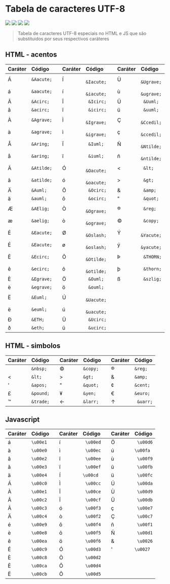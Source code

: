 # Tabela de caracteres UTF-8
<div>
    <img src="https://img.shields.io/github/languages/count/MatheusPrudente/special-character-codes"/>
    <img src="https://img.shields.io/github/repo-size/MatheusPrudente/special-character-codes"/>
    <img src="https://img.shields.io/github/last-commit/MatheusPrudente/special-character-codes"/>
    <img src="https://img.shields.io/github/issues/MatheusPrudente/special-character-codes"/>
</div>

> Tabela de caracteres UTF-8 especiais no HTML e JS que são substituidos por seus respectivos caráteres

## HTML - acentos

| Caráter   | Código         |           | Caráter   | Código         |           | Caráter   | Código         |
| :-------- | :--------------|:----------| :-------- | :--------------|:----------| :-------- | :--------------|
| &Aacute;  | ```&Aacute;``` |           | &Iacute;  | ``` &Iacute;```|           | &Ugrave;  | ``` &Ugrave;```|
| &aacute;  | ```&aacute;``` |           | &iacute;  | ``` &iacute;```|           | &ugrave;  | ``` &ugrave;```|
| &Acirc;   | ```&Acirc;```  |           | &Icirc;   |  ``` &Icirc;```|           | &Uuml;    | ``` &Uuml;```|
| &acirc;   | ```&acirc;```  |           | &icirc;   |  ``` &icirc;```|           | &uuml;     | ``` &uuml;```|
| &Agrave;  | ```&Agrave;``` |           | &Igrave;  | ``` &Igrave;```|           |     Ç     | ``` &Ccedil;```|
| &agrave;  | ```&agrave;``` |           | &igrave;  | ``` &igrave;```|           |     ç     | ``` &ccedil;```|
| &Aring;   | ```&Aring;```  |           | &Iuml;    | ``` &Iuml;```  |           |     Ñ     | ``` &Ntilde;```|
| &aring;   | ```&aring;```  |           | &iuml;    | ``` &iuml;```  |           |     ñ     | ``` &ntilde;```|
| &Atilde;  | ```&Atilde;``` |           | &Oacute;  | ``` &Oacute;```|           |     <     | ``` &lt;```|
| &atilde;  | ```&atilde;``` |           | &oacute;  | ``` &oacute;```|           |     >     | ``` &gt;```|
| &Auml;    | ```&Auml;```   |           | &Ocirc;   | ``` &Ocirc;``` |           |     &     | ``` &amp;```|
| &auml;    | ```&auml;```   |           | &ocirc;   | ``` &ocirc;``` |           |     "     | ``` &quot;```|
| &AElig;   | ```&AElig;```  |           | &Ograve;  | ``` &Ograve;```|           |     ®     | ``` &reg;```|
| &aelig;   | ```&aelig;```  |           | &ograve;  | ``` &ograve;```|           |     ©     | ``` &copy;```|
| &Eacute;  | ```&Eacute;``` |           | &Oslash;  | ``` &Oslash;```|           |     Ý     | ``` &Yacute;```|
| &Eacute;  | ```&Eacute;``` |           | &oslash;  | ``` &oslash;```|           |     ý     | ``` &yacute;```|
| &Ecirc;   | ```&Ecirc;```  |           | &Otilde;  | ``` &Otilde;```|           |     Þ     | ``` &THORN;```|
| &ecirc;   | ```&ecirc;```  |           | &otilde;  | ``` &otilde;```|           |     þ     | ``` &thorn;```|
| &Egrave;  | ```&Egrave;``` |           | &Ouml;    | ``` &Ouml;```  |           |     ß     | ``` &szlig;```|
| &egrave;  | ```&egrave;``` |           | &ouml;    | ``` &ouml;```  |
| &Euml;    | ```&Euml;```   |           | &Uacute;  | ``` &Uacute;```|
| &euml;    | ```&euml;```   |           | &uacute;  | ``` &uacute;```|
| &ETH;     | ```&ETH;```    |           | &Ucirc;   | ``` &Ucirc;``` |
| &eth;     | ```&eth;```    |           | &ucirc;   | ``` &ucirc;``` |


## HTML - simbolos

| Caráter   | Código         |           | Caráter   | Código         |           | Caráter   | Código         |
| :-------- | :--------------|:----------| :-------- | :--------------|:----------| :-------- | :--------------|
| &nbsp;    | ```&nbsp;```   |           |  &copy;   | ```&copy;```   |           |    &reg;  | ```&reg;```    |
|   &lt;    | ```&lt;```     |           |    &gt;   | ```&gt;```     |           |     &amp; | ```&amp;```    |
| &apos;    | ```&apos;```   |           |    &quot; | ```&quot;```   |           |    &cent; | ```&cent;```   |
| &pound;   | ```&pound;```  |           |    &yen;  | ```&yen;```    |           |    &euro; | ```&euro;```   |
| &trade;   | ```&trade;```  |           |    &larr; | ```&larr;```   |           |     &uarr;    | ``` &uarr;```|

## Javascript

| Caráter   | Código         |           | Caráter   | Código         |           | Caráter   | Código         |
| :-------- | :--------------|:----------| :-------- | :--------------|:----------| :-------- | :--------------|
|     á     | ```\u00e1```   |           |     í     | ``` \u00ed```  |           |     Ö     | ``` \u00d6```  |
|     à     | ```\u00e0```   |           |     ì     | ``` \u00ec```  |           |     ú     | ``` \u00fa ``` |
|     â     | ```\u00e2```   |           |     î     | ``` \u00ee```  |           |     ù     | ``` \u00f9```  |
|     ã     | ```\u00e3```   |           |     ï     | ``` \u00ef```  |           |     û     | ``` \u00fb```  |
|     ä     | ```\u00e4```   |           |     Í     | ``` \u00cd ``` |           |     ü     | ``` \u00fc```  |
|     Á     | ```\u00c0```   |           |     Ì     | ``` \u00cc```  |           |     Ú     | ``` \u00da```  |
|     À     | ```\u00e1```   |           |     Î     | ``` \u00ce```  |           |     Ù     | ``` \u00d9```  |
|     Â     | ```\u00c2```   |           |     Ï     | ``` \u00cf```  |           |     Û     | ``` \u00db```  |
|     Ã     | ```\u00c3```   |           |     ó     | ``` \u00f3```  |           |     ç     | ``` \u00e7```  |
|     Ä     | ```\u00c4```   |           |     ò     | ``` \u00f2```  |           |     Ç     | ``` \u00c7```  |
|     é     | ```\u00e9```   |           |     ô     | ``` \u00f4```  |           |     ñ     | ``` \u00f1```  |
|     è     | ```\u00e8```   |           |     õ     | ``` \u00f5```  |           |     Ñ     | ``` \u00d1```  |
|     ê     | ```\u00ea```   |           |     ö     | ``` \u00f6```  |           |     &     | ``` \u0026```  |
|     É     | ```\u00c9```   |           |     Ó     | ``` \u00d3```  |           |     '     | ```\u0027```   |
|     È     | ```\u00c8```   |           |     Ò     | ``` \u00d2```  |           |
|     Ê     | ```\u00ca```   |           |     Ô     | ``` \u00d4```  |           |
|     Ë     | ```\u00cb```   |           |     Õ     | ``` \u00d5```  |           |
